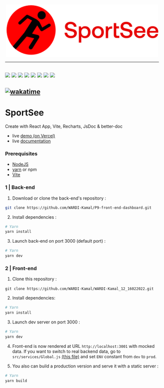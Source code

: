 ﻿<p align="center">
  <img src="/src/assets/img/logo.svg" width="500px"alt="Sublime's custom image"/>
</p>

---  
[![](https://img.shields.io/badge/React-20232A?style=for-the-badge&logo=react&logoColor=61DAFB)](https://fr.reactjs.org/)
[![](https://img.shields.io/badge/React_Router-CA4245?style=for-the-badge&logo=react-router&logoColor=white)](https://reactrouter.com/)
[![](https://img.shields.io/badge/Vite-B73BFE?style=for-the-badge&logo=vite&logoColor=FFD62E)](https://vitejs.dev/)
[![](https://img.shields.io/badge/Visual_Studio_Code-0078D4?style=for-the-badge&logo=visual%20studio%20code&logoColor=white)](https://code.visualstudio.com/)
[![](https://img.shields.io/badge/JavaScript-323330?style=for-the-badge&logo=javascript&logoColor=F7DF1E)](/)
[![](https://img.shields.io/badge/eslint-3A33D1?style=for-the-badge&logo=eslint&logoColor=white)](https://eslint.org/)
[![](https://img.shields.io/badge/prettier-1A2C34?style=for-the-badge&logo=prettier&logoColor=F7BA3E)](https://prettier.io/)
[![](https://img.shields.io/badge/GIT-E44C30?style=for-the-badge&logo=git&logoColor=white)](https://git-scm.com)
---
[![wakatime](https://wakatime.com/badge/user/e9b04158-0482-414a-b06c-6cc1f928b1c7/project/5be95b50-9fbf-4ee0-8b11-21bd44757db9.svg)](https://wakatime.com/badge/user/e9b04158-0482-414a-b06c-6cc1f928b1c7/project/5be95b50-9fbf-4ee0-8b11-21bd44757db9)
  ---
  



# SportSee

Create with React App, Vite, Recharts, JsDoc & better-doc

- live [demo (on Vercel)](https://wardi-kamal-12-16022022.vercel.app/) 
- live [documentation](https://wardi-kamal-12-16022022.vercel.app/)

### Prerequisites

- [NodeJS](https://nodejs.org/en/)
- [yarn](https://yarnpkg.com/) or npm
- [Vite](https://vitejs.dev/)

### 1 | Back-end

1. Download or clone the back-end's repository :

```sh
git clone https://github.com/WARDI-Kamal/P9-front-end-dashboard.git
```

2. Install dependencies :

```sh
# Yarn
yarn install
```

3. Launch back-end on port 3000 (default port) :

```sh
# Yarn
yarn dev
```

### 2 | Front-end

1. Clone this repository :

`git clone https://github.com/WARDI-Kamal/WARDI-Kamal_12_16022022.git`

2. Install dependencies:

```sh
# Yarn
yarn install
```

3. Launch dev server on port 3000 :

```sh
# Yarn
yarn dev
```

4. Front-end is now rendered at URL `http://localhost:3001` with mocked data. If you want to switch to real backend data, go to `src/services/Global.js` [(this file)](https://github.com/WARDI-Kamal/WARDI-Kamal_12_16022022/blob/f355da8a87b0c779a0ddf1677205f8022cc812ef/src/services/Global.js) and set `ENV` constant from `dev` to `prod`.

5. You also can build a production version and serve it with a static server :

```sh
# Yarn
yarn build
```
